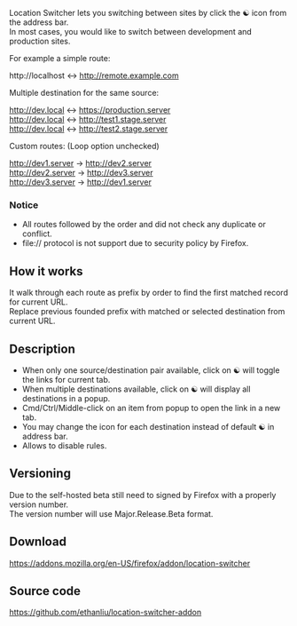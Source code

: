 Location Switcher lets you switching between sites by click the ☯ icon from the address bar.  
In most cases, you would like to switch between development and production sites.  

For example a simple route:

http://localhost <-> http://remote.example.com

Multiple destination for the same source:

http://dev.local <-> https://production.server  
http://dev.local <-> http://test1.stage.server  
http://dev.local <-> http://test2.stage.server  

Custom routes: (Loop option unchecked)

http://dev1.server -> http://dev2.server  
http://dev2.server -> http://dev3.server  
http://dev3.server -> http://dev1.server  

### Notice

* All routes followed by the order and did not check any duplicate or conflict.
* file:// protocol is not support due to security policy by Firefox.

## How it works

It walk through each route as prefix by order to find the first matched record for current URL.  
Replace previous founded prefix with matched or selected destination from current URL.  

## Description

- When only one source/destination pair available, click on ☯ will toggle the links for current tab.
- When multiple destinations available, click on ☯ will display all destinations in a popup.
- Cmd/Ctrl/Middle-click on an item from popup to open the link in a new tab.
- You may change the icon for each destination instead of default ☯ in address bar.
- Allows to disable rules.

## Versioning

Due to the self-hosted beta still need to signed by Firefox with a properly version number.  
The version number will use Major.Release.Beta format.  

## Download

https://addons.mozilla.org/en-US/firefox/addon/location-switcher

## Source code

https://github.com/ethanliu/location-switcher-addon

